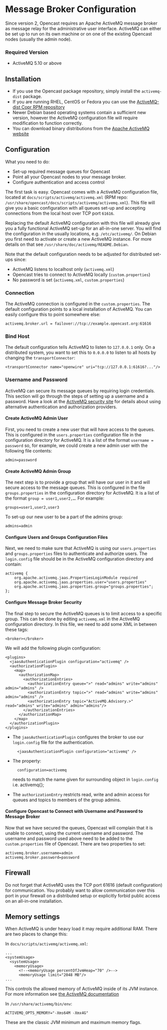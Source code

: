 Message Broker Configuration
============================

Since version 2, Opencast requires an Apache ActiveMQ message broker as message relay for the administrative user
interface. ActiveMQ can either be set up to run on its own machine or on one of the existing Opencast nodes (usually the
admin node).

### Required Version

* ActiveMQ 5.10 or above


Installation
------------

* If you use the Opencast package repository, simply install the `activemq-dist` package.
* If you are running RHEL, CentOS or Fedora you can use the [ActiveMQ-dist Copr RPM
  repository](https://copr.fedoraproject.org/coprs/lkiesow/apache-activemq-dist/)
* Newer Debian based operating systems contain a sufficient new version, however the ActiveMQ configuration file will
  require modification to function correctly.
* You can download binary distributions from the [Apache ActiveMQ website](http://activemq.apache.org/download.html)


Configuration
-------------

What you need to do:

* Set-up required message queues for Opencast
* Point all your Opencast nodes to your message broker.
* Configure authentication and access control

The first task is easy. Opencast comes with a ActiveMQ configuration file, located at
`docs/scripts/activemq/activemq.xml` (RPM repo: `/usr/share/opencast/docs/scripts/activemq/activemq.xml`). This file
will give you a basic configuration with all queues set-up and accepting connections from the local host over TCP port
`61616`.

Replacing the default ActiveMQ configuration with this file will already give you a fully functional ActiveMQ set-up for
an all-in-one server. You will find the configuration in the usually locations, e.g. `/etc/activemq/`. On Debian you
first need to activate or create a new ActiveMQ instance. For more details on that see
`/usr/share/doc/activemq/README.Debian`.

Note that the default configuration needs to be adjusted for distributed set-ups since:

* ActiveMQ listens to localhost only (`activemq.xml`)
* Opencast tries to connect to ActiveMQ locally (`custom.properties`)
* No password is set (`activemq.xml`, `custom.properties`)


### Connection

The ActiveMQ connection is configured in the `custom.properties`. The default configuration points to a local
installation of ActiveMQ. You can easily configure this to point somewhere else:

    activemq.broker.url = failover://tcp://example.opencast.org:61616


### Bind Host

The default configuration tells ActiveMQ to listen to `127.0.0.1` only. On a distributed system, you want to set this to
`0.0.0.0` to listen to all hosts by changing the `transportConnector`:

    <transportConnector name="openwire" uri="tcp://127.0.0.1:61616?..."/>


### Username and Password

ActiveMQ can secure its message queues by requiring login credentials. This section will go through the steps of setting
up a username and a password. Have a look at the [ActiveMQ security site](http://activemq.apache.org/security.html) for
details about using alternative authentication and authorization providers.

#### Create ActiveMQ Admin User

First, you need to create a new user that will have access to the queues. This is configured in the `users.properties`
configuration file in the configuration directory for ActiveMQ. It is a list of the format `username = password` so, for
example, we could create a new admin user with the following file contents:

    admin=password

#### Create ActiveMQ Admin Group

The next step is to provide a group that will have our user in it and will secure access to the message queues. This is
configured in the file `groups.properties` in the configuration directory for ActiveMQ. It is a list of the format
`group = user1,user2,…`. For example:

    groups=user1,user2,user3

To set-up our new user to be a part of the admins group:

    admins=admin

#### Configure Users and Groups Configuration Files

Next, we need to make sure that ActiveMQ is using our `users.properties` and `groups.properties` files to authenticate
and authorize users. The `login.config` file should be in the ActiveMQ configuration directory and contain:

    activemq {
        org.apache.activemq.jaas.PropertiesLoginModule required
        org.apache.activemq.jaas.properties.user="users.properties"
        org.apache.activemq.jaas.properties.group="groups.properties";
    };

#### Configure Message Broker Security

The final step to secure the ActiveMQ queues is to limit access to a specific group. This can be done by editing
`activemq.xml` in the ActiveMQ configuration directory. In this file, we need to add some XML in between these tags:

    <broker></broker>

We will add the following plugin configuration:

    <plugins>
      <jaasAuthenticationPlugin configuration="activemq" />
      <authorizationPlugin>
        <map>
          <authorizationMap>
            <authorizationEntries>
              <authorizationEntry queue=">" read="admins" write="admins" admin="admins" />
              <authorizationEntry topic=">" read="admins" write="admins" admin="admins" />
              <authorizationEntry topic="ActiveMQ.Advisory.>" read="admins" write="admins" admin="admins"/>
            </authorizationEntries>
          </authorizationMap>
        </map>
      </authorizationPlugin>
    </plugins>

* The `jaasAuthenticationPlugin` configures the broker to use our `login.config` file for the authentication.

        <jaasAuthenticationPlugin configuration="activemq" />

* The property:

        configuration=activemq

  needs to match the name given for surrounding object in `login.config` i.e. activemq{};

* The `authorizationEntry` restricts read, write and admin access for queues and topics to members of the group admins.

#### Configure Opencast to Connect with Username and Password to Message Broker

Now that we have secured the queues, Opencast will complain that it is unable to connect, using the current username and
password. The username and password used above need to be added to the `custom.properties` file of Opencast.  There are
two properties to set:

    activemq.broker.username=admin
    activemq.broker.password=password

## Firewall

Do not forget that ActiveMQ uses the TCP port 61616 (default configuration) for communication. You probably want to
allow communication over this port in your firewall on a distributed setup or explicitly forbid public access on an
all-in-one installation.

## Memory settings

When ActiveMQ is under heavy load it may require additional RAM. There are two places to change this:

In `docs/scripts/activemq/activemq.xml`:

    ...
    <systemUsage>
      <systemUsage>
        <memoryUsage>
          <!--<memoryUsage percentOfJvmHeap="70" />-->
          <memoryUsage limit="2048 MB"/>
    ...

This controls the allowed memory of ActiveMQ inside of its JVM instance. For more information see [the ActiveMQ
documentation](http://activemq.apache.org/javalangoutofmemory.html)

In `/usr/share/activemq/bin/env`:

    ACTIVEMQ_OPTS_MEMORY="-Xms64M -Xmx4G"

These are the classic JVM minimum and maximum memory flags.

